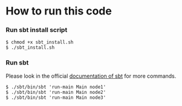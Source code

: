 # How to run this code

### Run sbt install script

```
$ chmod +x sbt_install.sh
$ ./sbt_install.sh
```
### Run sbt

Please look in the official [documentation of sbt](http://www.scala-sbt.org/release/docs/Getting-Started/Running.html) for more commands.

```
$ ./sbt/bin/sbt 'run-main Main node1'
$ ./sbt/bin/sbt 'run-main Main node2'
$ ./sbt/bin/sbt 'run-main Main node3'
```
